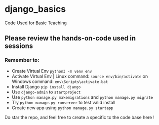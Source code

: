 # django_basics
Code Used for Basic Teaching

## Please review the hands-on-code used in sessions 

### Remember to: 

- Create Virtual Env `python3 -m venv env`
- Activate Virtual Env | Linux command: `source env/bin/activate` on Windows command: `env\Scripts\activate.bat`
- Install Django `pip install django`
- Use `django-admin` to `startproject`
- Use `python manage.py makemigrations` and `python manage.py migrate`
- Try `python manage.py runserver` to test valid install
- Create new app using `python manage.py startapp`

Do star the repo, and feel free to create a specific to the code base here ! 